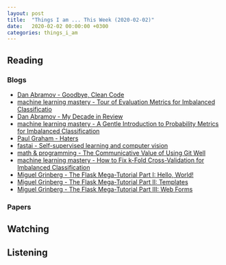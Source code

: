 ```yaml
---
layout: post
title:  "Things I am ... This Week (2020-02-02)"
date:   2020-02-02 00:00:00 +0300
categories: things_i_am
---
```


<!-- # Things I am ... This Week   -->

## Reading  

### Blogs

- [Dan Abramov - Goodbye, Clean Code][da1]
- [machine learning mastery - Tour of Evaluation Metrics for Imbalanced Classificatio][mlm1]
- [Dan Abramov - My Decade in Review][da2]
- [machine learning mastery - A Gentle Introduction to Probability Metrics for Imbalanced Classification][mlm2]
- [Paul Graham - Haters][pg1]
- [fastai - Self-supervised learning and computer vision][fastai1]
- [math & programming - The Communicative Value of Using Git Well][mp1]
- [machine learning mastery - How to Fix k-Fold Cross-Validation for Imbalanced Classification][mlm4]
- [Miguel Grinberg - The Flask Mega-Tutorial Part I: Hello, World!][mg1]
- [Miguel Grinberg - The Flask Mega-Tutorial Part II: Templates][mg2]
- [Miguel Grinberg - The Flask Mega-Tutorial Part III: Web Forms][mg3]

### Papers

## Watching  

## Listening  

[da1]:https://overreacted.io/goodbye-clean-code/?utm_medium=email&utm_source=topic+optin&utm_campaign=awareness&utm_content=20200201+prog+nl&mkt_tok=eyJpIjoiT0dWa1ltTTJNREpoTnpGaSIsInQiOiJqc2oyem0yejJBZ3JYS05NZ2ZTaUFabEp5MU9DU2Q0bkxiNVppeGhLN3N5Y1wvZHNZTzdpRGwzZVJtVEEwellWc2h4Q1wvN2x1QSs1SktXbVZIRkczVDU5dE54UCtPVlwvTWZidFZwblE5ZEYraGtEbWZlcktUWkFhVm82ZytuVjFSaiJ9
[mlm1]:https://machinelearningmastery.com/tour-of-evaluation-metrics-for-imbalanced-classification/
[da2]:https://overreacted.io/my-decade-in-review/
[mlm2]:https://machinelearningmastery.com/probability-metrics-for-imbalanced-classification/
[pg1]:http://www.paulgraham.com/fh.html
[fastai1]:https://www.fast.ai/2020/01/13/self_supervised/
[mp1]:https://jeremykun.com/2020/01/14/the-communicative-value-of-using-git-well/
[mlm4]:https://machinelearningmastery.com/cross-validation-for-imbalanced-classification/
[mg1]:https://blog.miguelgrinberg.com/post/the-flask-mega-tutorial-part-i-hello-world
[mg2]:https://blog.miguelgrinberg.com/post/the-flask-mega-tutorial-part-ii-templates
[mg3]:https://blog.miguelgrinberg.com/post/the-flask-mega-tutorial-part-iii-web-forms
